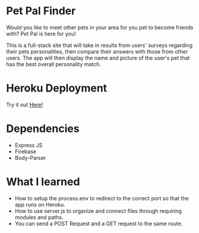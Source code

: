 # Pet Pal Finder
Would you like to meet other pets in your area for you pet to become friends with? Pet Pal is here for you!

This is a full-stack site that will take in results from users' surveys regarding their pets personalities, then compare their answers with those from other users. The app will then display the name and picture of the user's pet that has the best overall personality match.

# Heroku Deployment 
Try it out [Here!](https://petpalfinder2021.herokuapp.com/)

# Dependencies
- Express JS
- Firebase 
- Body-Parser

# What I learned
- How to setup the process.env to redirect to the correct port so that the app runs on Heroku. 
- How to use server.js to organize and connect files through requiring modules and paths. 
- You can send a POST Request and a GET request to the same route. 

